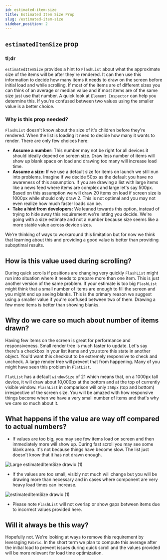 ```yaml
---
id: estimated-item-size
title: Estimated Item Size Prop
slug: /estimated-item-size
sidebar_position: 2
---
```


## `estimatedItemSize` prop

### tl;dr

`estimatedItemSize` provides a hint to `FlashList` about what the approximate size of the items will be after they're rendered. It can then use this information to decide how many items it needs to draw on the screen before initial load and while scrolling. If most of the items are of different sizes you can think of an average or median value and if most items are of the same size just use that number. A quick look at `Element Inspector` can help you determine this. If you're confused between two values using the smaller value is a better choice.

### Why is this prop needed?

`FlashList` doesn't know about the size of it's children before they're rendered. When the list is loading it need to decide how many it wants to render. There are only few choices here:

- **Assume a number:** This number may not be right for all devices it should ideally depend on screen size. Draw less number of items will show up blank space on load and drawing too many will increase load time.
- **Assume a size:** If we use a default size for items on launch we still nun into problems. Imagine if we decide 50px as the default you have no awareness of this assumption. If you are drawing a list with large items like a news feed where items are complex and large let's say 500px. Based on this assumption we will draw 20 items on load if screen size is 1000px while should only draw 2. This is not optimal and you may not even realize how much faster loads can be.
- **Take a hint from developers:** We leaned towards this option, instead of trying to hide away this requirement we're letting you decide. We're going with a size estimate and not a number because size seems like a more stable value across device sizes.

We're thinking of ways to workaround this limitation but for now we think that learning about this and providing a good value is better than providing suboptimal results.

## How is this value used during scrolling?

During quick scrolls if positions are changing very quickly `FlashList` might run into situation where it needs to prepare more than one item. This is just another version of the same problem. If your estimate is too big `FlashList` might think that a small number of items are enough to fill the screen and you might end up seeing blanks. This is the primary reason we suggest using a smaller value if you're confused between two of them. Drawing a few more items is better than showing blanks.

## Why do we care so much about number of items drawn?

Having few items on the screen is great for performance and responsiveness. Small render tree is much faster to update. Let's say there's a checkbox in your list items and you store this state in another object. You'd want this checkout to be extremely responsive to check and uncheck. A large render tree will prevent that from happening. Many of you might have seen this problem in `FlatList`.

`FlatList` has a default `windowSize` of 21 which means that, on a 1000px tall device, it will draw about 10,000px at the bottom and at the top of currently visible window. `FlashList` in comparison will only `250px` (top and bottom) irrespective of the screen size. You will be amazed with how responsive things become when we have a very small number of items and that's why we care so much about it.

## What happens if the value are way off compared to actual numbers?

- If values are too big, you may see few items load on screen and then immediately more will show up. During fast scroll you may see some blank area. It's not because things have become slow. The list just doesn't know that it has not drawn enough.

![Large estimatedItemSize drawio (1)](https://user-images.githubusercontent.com/7811728/159797425-844cd68c-0d39-4673-a2fd-6df09710e001.png)

- If the values are too small, visibly not much will change but you will be drawing more than necessary and in cases where component are very heavy load times can increase.

![estimatedItemSize drawio (1)](https://user-images.githubusercontent.com/7811728/159797580-7ab0a1c0-d510-48f8-8147-1618b72821fa.png)


- Please note `FlashList` will not overlap or show gaps between items due to incorrect values provided here.

## Will it always be this way?

Hopefully not. We're looking at ways to remove this requirement by leveraging `Fabric`. In the short term we plan to compute this average after the initial load to prevent issues during quick scroll and the values provided will be more relevant for load time optimization.
